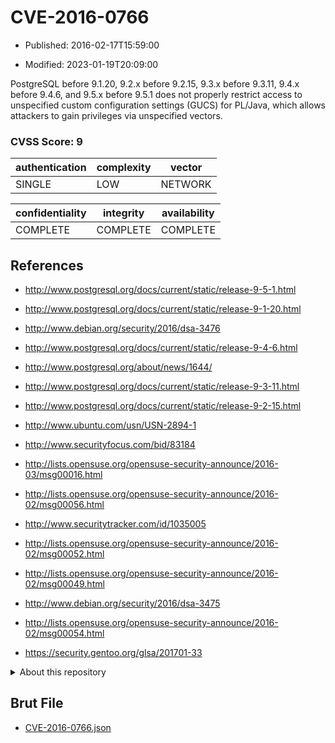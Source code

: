 # CVE-2016-0766

- Published: 2016-02-17T15:59:00

- Modified: 2023-01-19T20:09:00

PostgreSQL before 9.1.20, 9.2.x before 9.2.15, 9.3.x before 9.3.11, 9.4.x before 9.4.6, and 9.5.x before 9.5.1 does not properly restrict access to unspecified custom configuration settings (GUCS) for PL/Java, which allows attackers to gain privileges via unspecified vectors.

### CVSS Score: **9**

| authentication | complexity | vector |
| --- | --- | --- |
| SINGLE | LOW | NETWORK |

| confidentiality | integrity | availability |
| --- | --- | --- |
| COMPLETE | COMPLETE | COMPLETE |

## References

* http://www.postgresql.org/docs/current/static/release-9-5-1.html

* http://www.postgresql.org/docs/current/static/release-9-1-20.html

* http://www.debian.org/security/2016/dsa-3476

* http://www.postgresql.org/docs/current/static/release-9-4-6.html

* http://www.postgresql.org/about/news/1644/

* http://www.postgresql.org/docs/current/static/release-9-3-11.html

* http://www.postgresql.org/docs/current/static/release-9-2-15.html

* http://www.ubuntu.com/usn/USN-2894-1

* http://www.securityfocus.com/bid/83184

* http://lists.opensuse.org/opensuse-security-announce/2016-03/msg00016.html

* http://lists.opensuse.org/opensuse-security-announce/2016-02/msg00056.html

* http://www.securitytracker.com/id/1035005

* http://lists.opensuse.org/opensuse-security-announce/2016-02/msg00052.html

* http://lists.opensuse.org/opensuse-security-announce/2016-02/msg00049.html

* http://www.debian.org/security/2016/dsa-3475

* http://lists.opensuse.org/opensuse-security-announce/2016-02/msg00054.html

* https://security.gentoo.org/glsa/201701-33

<details>
<summary>About this repository</summary> 

  This repository is part of the project [Live Hack CVE](https://github.com/Live-Hack-CVE). Main website can be found [www.live-hack.org](https://www.live-hack.org) 
  
  Made by [Sn0wAlice](https://github.com/Sn0wAlice) for the people that care about security and need to have a feed of the latest CVEs. Hope you enjoy it, don't forget to star the repo and follow me on [Twitter](https://twitter.com/Sn0wAlice) and [Github](https://github.com/Sn0wAlice). And that is my [personnal website](https://www.alice-snow.me/)

  - [Home Page](https://github.com/Live-Hack-CVE)
  - [Framework](https://github.com/Live-Hack-CVE/cve-framework)
  - [CVE database](https://github.com/Live-Hack-CVE/full_database)
  - [Changelog](https://github.com/Live-Hack-CVE/Changelog)
</details>

## Brut File

* [CVE-2016-0766.json](https://raw.githubusercontent.com/Live-Hack-CVE/full_database/main/cves/2016/CVE-2016-0766.json)

